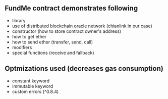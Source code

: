 ## FundMe contract demonstrates following

* library
* use of distributed blockchain oracle network (chianlink in our case)
* constructor (how to store contract owner's address)
* how to get ether
* how to send ether (transfer, send, call)
* modifiers
* special functions (receive and fallback)

## Optmizations used (decreases gas consumption)

* constant keyword
* immutable keyword
* custom errors (^0.8.4)